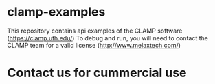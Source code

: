 # clamp-examples

This repository contains api examples of the CLAMP software (https://clamp.uth.edu/)
To debug and run, you will need to contact the CLAMP team for a valid license (http://www.melaxtech.com/)


# Contact us for cummercial use
